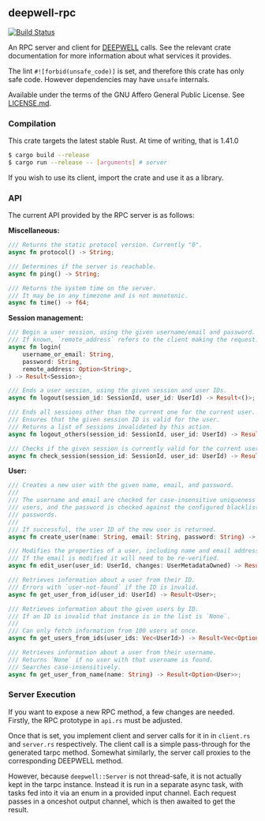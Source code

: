 ## deepwell-rpc

[![Build Status](https://travis-ci.org/Nu-SCPTheme/deepwell-rpc.svg?branch=master)](https://travis-ci.org/Nu-SCPTheme/deepwell-rpc)

An RPC server and client for [DEEPWELL](https://github.com/Nu-SCPTheme/deepwell) calls.
See the relevant crate documentation for more information about what services it provides.

The lint `#![forbid(unsafe_code)]` is set, and therefore this crate has only safe code. However dependencies may have `unsafe` internals.

Available under the terms of the GNU Affero General Public License. See [LICENSE.md](LICENSE).

### Compilation
This crate targets the latest stable Rust. At time of writing, that is 1.41.0

```sh
$ cargo build --release
$ cargo run --release -- [arguments] # server
```

If you wish to use its client, import the crate and use it as a library.

### API

The current API provided by the RPC server is as follows:

__Miscellaneous:__

```rust
/// Returns the static protocol version. Currently "0".
async fn protocol() -> String;

/// Determines if the server is reachable.
async fn ping() -> String;

/// Returns the system time on the server.
/// It may be in any timezone and is not monotonic.
async fn time() -> f64;
```

__Session management:__

```rust
/// Begin a user session, using the given username/email and password.
/// If known, `remote_address` refers to the client making the request.
async fn login(
    username_or_email: String,
    password: String,
    remote_address: Option<String>,
) -> Result<Session>;

/// Ends a user session, using the given session and user IDs.
async fn logout(session_id: SessionId, user_id: UserId) -> Result<()>;

/// Ends all sessions other than the current one for the current user.
/// Ensures that the given session ID is valid for the user.
/// Returns a list of sessions invalidated by this action.
async fn logout_others(session_id: SessionId, user_id: UserId) -> Result<Vec<Session>>;

/// Checks if the given session is currently valid for the current user.
async fn check_session(session_id: SessionId, user_id: UserId) -> Result<()>;
```

__User:__

```rust
/// Creates a new user with the given name, email, and password.
///
/// The username and email are checked for case-insensitive uniqueness among existing
/// users, and the password is checked against the configured blacklist of weak or common
/// passwords.
///
/// If successful, the user ID of the new user is returned.
async fn create_user(name: String, email: String, password: String) -> Result<UserId>;

/// Modifies the properties of a user, including name and email address.
/// If the email is modified it will need to be re-verified.
async fn edit_user(user_id: UserId, changes: UserMetadataOwned) -> Result<()>;

/// Retrieves information about a user from their ID.
/// Errors with `user-not-found` if the ID is invalid.
async fn get_user_from_id(user_id: UserId) -> Result<User>;

/// Retrieves information about the given users by ID.
/// If an ID is invalid that instance is in the list is `None`.
///
/// Can only fetch information from 100 users at once.
async fn get_users_from_ids(user_ids: Vec<UserId>) -> Result<Vec<Option<User>>>;

/// Retrieves information about a user from their username.
/// Returns `None` if no user with that username is found.
/// Searches case-insensitively.
async fn get_user_from_name(name: String) -> Result<Option<User>>;
```

### Server Execution

If you want to expose a new RPC method, a few changes are needed. Firstly, the RPC prototype in `api.rs` must be adjusted.

Once that is set, you implement client and server calls for it in in `client.rs` and `server.rs` respectively. The client
call is a simple pass-through for the generated tarpc method. Somewhat similarly, the server call proxies to the corresponding
DEEPWELL method.

However, because `deepwell::Server` is not thread-safe, it is not actually kept in the tarpc instance. Instead it is run in
a separate async task, with tasks fed into it via an enum in a provided input channel. Each request passes in a onceshot
output channel, which is then awaited to get the result.
